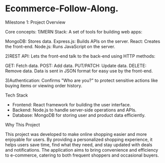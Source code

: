 # Ecommerce-Follow-Along.

 Milestone 1: Project Overview

 Core concepts:
 1)MERN Stack: A set of tools for building web apps:

MongoDB: Stores data.
Express.js: Builds APIs on the server.
React: Creates the front-end.
Node.js: Runs JavaScript on the server.

2)REST API: Lets the front-end talk to the back-end using HTTP methods:

GET: Fetch data.
POST: Add data.
PUT/PATCH: Update data.
DELETE: Remove data.
Data is sent in JSON format for easy use by the front-end.

3)Authentication: Confirms "Who are you?" to protect sensitive actions like buying items or viewing order history.

Tech Stack  

- Frontend: React framework for building the user interface.  
- Backend: Node.js to handle server-side operations and APIs.  
- Database: MongoDB for storing user and product data efficiently.  

Why This Project  

This project was developed to make online shopping easier and more enjoyable for users. By providing a personalized shopping experience, it helps users save time, find what they need, and stay updated with deals and notifications. The application aims to bring convenience and efficiency to e-commerce, catering to both frequent shoppers and occasional buyers.



